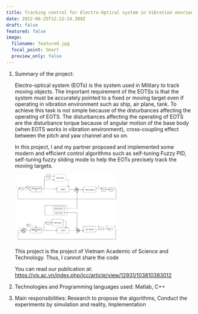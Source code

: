 ```yaml
---
title: Tracking control for Electro-Optical system in Vibration envrionment
date: 2022-06-25T12:22:24.389Z
draft: false
featured: false
image:
  filename: featured.jpg
  focal_point: Smart
  preview_only: false
---
```

1. Summary of the project:

   Electro-optical system (EOTs) is the system used in Military to track moving objects. The important requirement of the EOTSs is that the system must be accurately pointed to a fixed or moving target even if operating in vibration environment such as ship, air plane, tank. To achieve this task is not simple because of the disturbances affecting the operating of EOTS. The disturbances affecting the operating of EOTS are the disturbance torque because of angular motion of the base body (when EOTS works in vibration environment), cross-coupling effect between the pitch and yaw channel and so on.

   In this project, I and my partner proposed and implemented some modern and efficient control algorithms such as self-tuning Fuzzy PID, self-tuning fuzzy sliding mode to help the EOTs precisely track the moving targets. 

   ![](tracking_control.png "The proposed self-tuning fuzzy sliding mode control architecture")

   This project is the project of Vietnam Academic of Science and Technology. Thus, I cannot share the code

   You can read our publication at: https://vjs.ac.vn/index.php/jcc/article/view/12931/103810383012
2. Technologies and Programming languages used: Matlab, C++
3. Main responsibilities: Research to propose the algorithms, Conduct the experiments by simulation and reality, Implementation